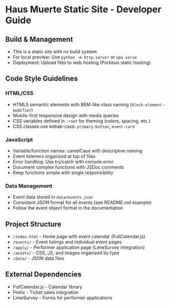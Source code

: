 # Haus Muerte Static Site - Developer Guide

## Build & Management
- This is a static site with no build system
- For local preview: Use `python -m http.server` or `npx serve`
- Deployment: Upload files to web hosting (Porkbun static hosting)

## Code Style Guidelines

### HTML/CSS
- HTML5 semantic elements with BEM-like class naming (`block-element--modifier`)
- Mobile-first responsive design with media queries
- CSS variables defined in `:root` for theming (colors, spacing, etc.)
- CSS classes use kebab-case: `primary-button`, `event-card`

### JavaScript
- Variable/function names: camelCase with descriptive naming
- Event listeners organized at top of files
- Error handling: Use try/catch with console.error
- Document complex functions with JSDoc comments
- Keep functions simple with single responsibility

### Data Management
- Event data stored in `data/events.json`
- Consistent JSON format for all events (see README.md example)
- Follow the event object format in the documentation

## Project Structure
- `/index.html` - Home page with event calendar (FullCalendar.js)
- `/events/` - Event listings and individual event pages
- `/apply/` - Performer application page (LimeSurvey integration)
- `/assets/` - CSS, JS, and images organized by type
- `/data/` - JSON data files

## External Dependencies
- FullCalendar.js - Calendar library
- Pretix - Ticket sales integration
- LimeSurvey - Forms for performer applications